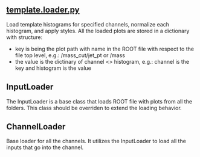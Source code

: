 ## [template.loader.py](https://github.com/ksamdev/exo_plots/blob/master/template/loader.py)

Load template histograms for specified channels, normalize each histogram, and
apply styles. All the loaded plots are stored in a dictionary with structure:

* key is being the plot path with name in the ROOT file with respect to the
file top level, e.g.: /mass_cut/jet_pt or /mass
* the value is the dictinary of channel <> histogram, e.g.: channel is the key
and histogram is the value

## InputLoader

The InputLoader is a base class that loads ROOT file with plots from all the
folders. This class should be overriden to extend the loading behavior.

## ChannelLoader

Base loader for all the channels. It utilizes the InputLoader to load all
the inputs that go into the channel.
